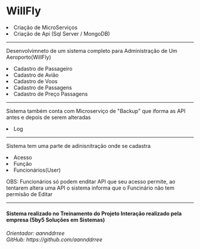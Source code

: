 <h1> WillFly </h1>

<li>
Criação de MicroServiços
  <li>
    Criação de Api (Sql Server / MongoDB)

<hr>
    
<p>Desenvolvimneto de um sistema completo para Administração de Um Aeroporto(WillFly)
  <li>
  Cadastro de Passageiro
  <li>
  Cadastro de Avião
  <li>
  Cadastro de Voos
  <li>
  Cadastro de Passagens
  <li>
  Cadastro de Preço Passagens

<hr>

<p>Sistema também conta com Microserviço de "Backup" que iforma as API antes e depois de serem alteradas
<li>
  Log
  
<hr>
  
<p>Sistema tem uma parte de adinisnitração onde se cadastra
<li>
  Acesso
  <li>
  Função
    <li>
  Funcionários(User)
      
<p>OBS: Funcionários só podem enditar API que seu acesso permite, ao tentarem altera uma API o sistema informa que o Funcinário não tem permisão de Editar
    
<hr>
     
<h4>
Sistema realizado no Treinamento do Projeto Interação realizado pela empresa (5by5 Soluções em Sistemas)

<h6>
  Orientador: aannddrree <br>
  GitHub: https://github.com/aannddrree
  
      
    
    
      



   
